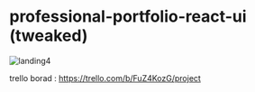 # professional-portfolio-react-ui (tweaked)
![landing4](https://user-images.githubusercontent.com/77494902/155242068-15f8fc86-45c1-4535-a491-c3d9b12ed0f6.gif)


trello borad : https://trello.com/b/FuZ4KozG/project
